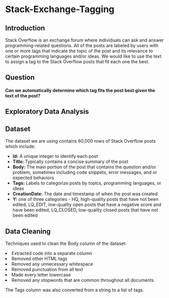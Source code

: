 # Stack-Exchange-Tagging

<h2>Introduction</h2>

<p>Stack Overflow is an exchange forum where individuals can ask and answer programming-related questions. All of the posts are labeled by users with one or more tags that indicate the topic of the post and its relevance to certain programming languages and/or ideas. We would like to use the text to assign a tag to the Stack Overflow posts that fit each one the best.</p>

<h2>Question</h2>
<h4>Can we automatically determine which tag fits the post best given the text of the post?</h4>

<h2>Exploratory Data Analysis</h2>


<h2>Dataset</h2>
<p>The dataset we are using contains 60,000 rows of Stack Overflow posts which include:</p>
<ul>
<li><strong>Id:</strong> A unique integer to identify each post</li>
<li><strong>Title:</strong> Typically contains a concise summary of the post</li>
<li><strong>Body:</strong> The main portion of the post that contains the question and/or problem, sometimes including code snippets, error messages, and or expected behaviors</li>
<li><strong>Tags:</strong> Labels to categorize posts by topics, programming languages, or ideas</li>
<li><strong>CreationDate:</strong> The date and timestamp of when the post was created</li>
<li><strong>Y:</strong> one of three categories - HQ, high-quality posts that have not been edited, LQ_EDIT, low-quality open posts that have a negative score and have been edited, LQ_CLOSED, low-quality closed posts that have not been edited</li>
</ul>

<h2>Data Cleaning</h2>
<p>Techniques used to clean the Body column of the dataset:</p>
<li>Extracted code into a separate column</li>
<li>Removed other HTML tags</li>
<li>Removed any unnecessary whitespace</li>
<li>Removed punctuation from all text</li>
<li>Made every letter lowercase</li>
<li>Removed any stopwords that are common throughout all documents</li>
<p>The Tags column was also converted from a string to a list of tags.</p>
